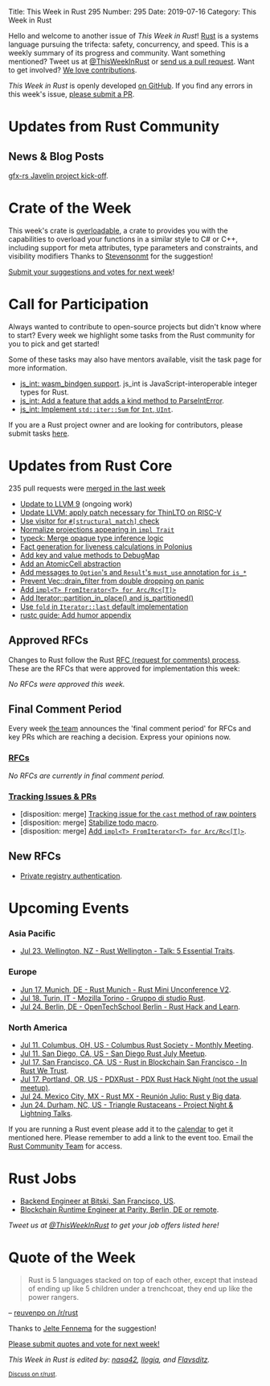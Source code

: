 Title: This Week in Rust 295
Number: 295
Date: 2019-07-16
Category: This Week in Rust

Hello and welcome to another issue of *This Week in Rust*!
[Rust](http://rust-lang.org) is a systems language pursuing the trifecta: safety, concurrency, and speed.
This is a weekly summary of its progress and community.
Want something mentioned? Tweet us at [@ThisWeekInRust](https://twitter.com/ThisWeekInRust) or [send us a pull request](https://github.com/cmr/this-week-in-rust).
Want to get involved? [We love contributions](https://github.com/rust-lang/rust/blob/master/CONTRIBUTING.md).

*This Week in Rust* is openly developed [on GitHub](https://github.com/cmr/this-week-in-rust).
If you find any errors in this week's issue, [please submit a PR](https://github.com/cmr/this-week-in-rust/pulls).

# Updates from Rust Community

## News & Blog Posts

[gfx-rs Javelin project kick-off](https://gfx-rs.github.io/2019/07/13/javelin.html).

# Crate of the Week

This week's crate is [overloadable](https://crates.io/crates/overloadable), a crate to provides you with the capabilities to overload your functions in a similar style to C# or C++, including support for meta attributes, type parameters and constraints, and visibility modifiers
Thanks to [Stevensonmt](https://users.rust-lang.org/t/crate-of-the-week/2704/585) for the suggestion!

[Submit your suggestions and votes for next week][submit_crate]!

[submit_crate]: https://users.rust-lang.org/t/crate-of-the-week/2704

# Call for Participation

Always wanted to contribute to open-source projects but didn't know where to start?
Every week we highlight some tasks from the Rust community for you to pick and get started!

Some of these tasks may also have mentors available, visit the task page for more information.

* [js_int: wasm_bindgen support](https://github.com/jplatte/js_int/issues/7). js_int is JavaScript-interoperable integer types for Rust.
* [js_int: Add a feature that adds a kind method to ParseIntError](https://github.com/jplatte/js_int/issues/8).
* [js_int: Implement `std::iter::Sum` for `Int`, `UInt`](https://github.com/jplatte/js_int/issues/10).

If you are a Rust project owner and are looking for contributors, please submit tasks [here][guidelines].

[guidelines]: https://users.rust-lang.org/t/twir-call-for-participation/4821

# Updates from Rust Core

235 pull requests were [merged in the last week][merged]

[merged]: https://github.com/search?q=is%3Apr+org%3Arust-lang+is%3Amerged+merged%3A2019-07-08..2019-07-15

* [Update to LLVM 9](https://github.com/rust-lang/llvm-project/pull/19) (ongoing work)
* [Update LLVM: apply patch necessary for ThinLTO on RISC-V](https://github.com/rust-lang/rust/pull/62463)
* [Use visitor for `#[structural_match]` check](https://github.com/rust-lang/rust/pull/62339)
* [Normalize projections appearing in `impl Trait`](https://github.com/rust-lang/rust/pull/62221)
* [typeck: Merge opaque type inference logic](https://github.com/rust-lang/rust/pull/62090)
* [Fact generation for liveness calculations in Polonius](https://github.com/rust-lang/rust/pull/60266)
* [Add key and value methods to DebugMap](https://github.com/rust-lang/rust/pull/60458)
* [Add an AtomicCell abstraction](https://github.com/rust-lang/rust/pull/62577)
* [Add messages to `Option`'s and `Result`'s `must_use` annotation for `is_*`](https://github.com/rust-lang/rust/pull/62431)
* [Prevent Vec::drain_filter from double dropping on panic](https://github.com/rust-lang/rust/pull/61224)
* [Add `impl<T> FromIterator<T> for Arc/Rc<[T]>`](https://github.com/rust-lang/rust/pull/61953)
* [Add Iterator::partition_in_place() and is_partitioned()](https://github.com/rust-lang/rust/pull/62278)
* [Use `fold` in `Iterator::last` default implementation](https://github.com/rust-lang/rust/pull/62481)
* [rustc guide: Add humor appendix](https://github.com/rust-lang/rustc-guide/pull/350)

## Approved RFCs

Changes to Rust follow the Rust [RFC (request for comments)
process](https://github.com/rust-lang/rfcs#rust-rfcs). These
are the RFCs that were approved for implementation this week:

*No RFCs were approved this week.*

## Final Comment Period

Every week [the team](https://www.rust-lang.org/team.html) announces the
'final comment period' for RFCs and key PRs which are reaching a
decision. Express your opinions now.

### [RFCs](https://github.com/rust-lang/rfcs/labels/final-comment-period)

*No RFCs are currently in final comment period.*

### [Tracking Issues & PRs](https://github.com/rust-lang/rust/labels/final-comment-period)

* [disposition: merge] [Tracking issue for the `cast` method of raw pointers](https://github.com/rust-lang/rust/issues/60602.)
* [disposition: merge] [Stabilize todo macro](https://github.com/rust-lang/rust/pull/61879).
* [disposition: merge] [Add `impl<T> FromIterator<T> for Arc/Rc<[T]>`](https://github.com/rust-lang/rust/pull/61953).

## New RFCs

* [Private registry authentication](https://github.com/rust-lang/rfcs/pull/2719).

# Upcoming Events

### Asia Pacific

* [Jul 23. Wellington, NZ - Rust Wellington - Talk: 5 Essential Traits](https://www.meetup.com/Rust-Wellington/events/262407494/).

### Europe

* [Jun 17. Munich, DE - Rust Munich - Rust Mini Unconference V2](https://www.meetup.com/rust-munich/events/261925415/).
* [Jul 18. Turin, IT - Mozilla Torino - Gruppo di studio Rust](https://www.meetup.com/Mozilla-Torino/events/258593192).
* [Jul 24. Berlin, DE - OpenTechSchool Berlin - Rust Hack and Learn](https://www.meetup.com/opentechschool-berlin/events/gkkttqyzkbgc/).

### North America

* [Jul 11. Columbus, OH, US - Columbus Rust Society - Monthly Meeting](https://www.meetup.com/columbus-rs/events/dbcfrpyzkbpb/).
* [Jul 11. San Diego, CA, US - San Diego Rust July Meetup](https://www.meetup.com/San-Diego-Rust/events/262650307/).
* [Jul 17. San Francisco, CA, US - Rust in Blockchain San Francisco - In Rust We Trust](https://www.meetup.com/Rust-in-Blockchain-San-Francisco/events/262773260/).
* [Jul 17. Portland, OR, US - PDXRust - PDX Rust Hack Night (not the usual meetup)](https://www.meetup.com/PDXRust/events/262623734/).
* [Jul 24. Mexico City, MX - Rust MX - Reunión Julio: Rust y Big data](https://www.meetup.com/Rust-MX/events/262960131/).
* [Jun 24. Durham, NC, US - Triangle Rustaceans - Project Night & Lightning Talks](https://www.meetup.com/triangle-rustaceans/events/mfglwpyzkbdc/).

If you are running a Rust event please add it to the [calendar] to get
it mentioned here. Please remember to add a link to the event too.
Email the [Rust Community Team][community] for access.

[calendar]: https://www.google.com/calendar/embed?src=apd9vmbc22egenmtu5l6c5jbfc%40group.calendar.google.com
[community]: mailto:community-team@rust-lang.org

# Rust Jobs

* [Backend Engineer at Bitski, San Francisco, US](https://angel.co/company/bitski/jobs/366874-backend-engineer).
* [Blockchain Runtime Engineer at Parity, Berlin, DE or remote](https://www.parity.io/jobs/#berlin-blockchain-runtime-engineer).

*Tweet us at [@ThisWeekInRust](https://twitter.com/ThisWeekInRust) to get your job offers listed here!*

# Quote of the Week

> Rust is 5 languages stacked on top of each other, except that instead of ending up like 5 children under a trenchcoat, they end up like the power rangers.

– [reuvenpo on /r/rust](https://reddit.com/r/rust/comments/cb49lb/coworker_rust_doesnt_offer_anything_c_doesnt/etdddwt/)

Thanks to [Jelte Fennema](https://users.rust-lang.org/t/twir-quote-of-the-week/328/666) for the suggestion!

[Please submit quotes and vote for next week!](https://users.rust-lang.org/t/twir-quote-of-the-week/328)

*This Week in Rust is edited by: [nasa42](https://github.com/nasa42), [llogiq](https://github.com/llogiq), and [Flavsditz](https://github.com/Flavsditz).*

<small>[Discuss on r/rust]().</small>
